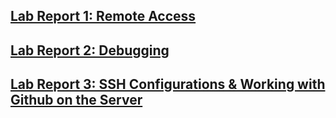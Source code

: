 ## [Lab Report 1: Remote Access](lab-report-1-week-2.md)
## [Lab Report 2: Debugging](lab-report-2-week-4.md)
## [Lab Report 3: SSH Configurations & Working with Github on the Server](lab-report-3-week-6-md)